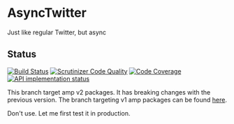# AsyncTwitter

Just like regular Twitter, but async

## Status

[![Build Status](https://travis-ci.org/PeeHaa/AsyncTwitter.svg?branch=master)](https://travis-ci.org/PeeHaa/AsyncTwitter)
[![Scrutinizer Code Quality](https://scrutinizer-ci.com/g/PeeHaa/AsyncTwitter/badges/quality-score.png?b=master)](https://scrutinizer-ci.com/g/PeeHaa/AsyncTwitter/?branch=master)
[![Code Coverage](https://scrutinizer-ci.com/g/PeeHaa/AsyncTwitter/badges/coverage.png?b=master)](https://scrutinizer-ci.com/g/PeeHaa/AsyncTwitter/?branch=master)
[![API implementation status](https://img.shields.io/badge/API%20implemented-50%25-orange.svg)](https://img.shields.io/badge/API%20implemented-40%25-orange.svg)

This branch target amp v2 packages. It has breaking changes with the previous version. The branch targeting v1 amp packages can be found [here](https://github.com/PeeHaa/AsyncTwitter/tree/v1).

Don't use. Let me first test it in production.
